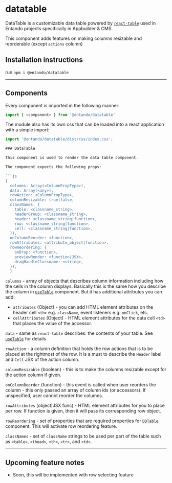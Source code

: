 # datatable

DataTable is a customizable data table powered by [`react-table`](https://react-table.tanstack.com/docs/overview) used in Entando projects specifically in Appbuilder & CMS.

This component adds features on making columns resizable and reorderable (except `actions` column)
## Installation instructions

run `npm i @entando/datatable`

---

## Components

Every component is imported in the following manner:

```js
import { <component> } from '@entando/datatable'
```

The module also has its own css that can be loaded into a react application with a simple import:

```js
import '@entando/datatable/dist/css/index.css';

### DataTable

This component is used to render the data table component.

The component expects the following props:

```js
{
  columns: Array(<ColumnPropType>),
  data: Array(<any>),
  rowAction: <ColumnPropType>,
  columnResizable: true|false,
  classNames: {
    table: <classname_string>,
    headerGroup: <classname_string>,
    header: <classname_string|function>,
    row: <classname_string|function>,
    cell: <classname_string|function>,
  }),
  onColumnReorder: <function>,
  rowAttributes: <attribute_object|function>,
  rowReordering: {
    onDrop: <function>,
    previewRender: <function|JSX>,
    dragHandleClassname: <string>,
  }),
  }
```

`columns` - array of objects that describes column information including how the cells in the column displays. Basically this is the same how you describe the column in [`useTable`](https://react-table.tanstack.com/docs/api/useTable) component. But it has additional attributes you can add:
 - `attributes` (Object) - you can add HTML element attributes on the header cell `<th>` e.g. `className`, event listeners e.g. `onClick`, etc.
 - `cellAttributes` (Object) - HTML element attributes for the data cell `<td>` that places the value of the accessor.

 `data` - same as `react-table` describes: the contents of your table. See [`useTable`](https://react-table.tanstack.com/docs/api/useTable) for details

 `rowAction` - a column definition that holds the row actions that is to be placed at the rightmost of the row. It is a must to describe the `Header` label and `Cell` JSX of the action column.

 `columnResizable` (boolean) - this is to make the columns resizable except for the action column if given.

 `onColumnReorder` (function) - this event is called when user reorders the column - this only passed an array of column ids (or accessors). If unspecified, user cannot reorder the columns.

 `rowAttributes` (object|JSX func) - HTML element attributes for you to place per row. If function is given, then it will pass its corresponding row object.

 `rowReordering` - set of properties that are required properties for [`DDTable`](https://github.com/entando/frontend-libraries/tree/master/packages/entando-ddtable) component. This will activate row reordering feature.

 `classNames` - set of `className` strings to be used per part of the table such as `<table>`, `<thead>`, `<th>`, `<tr>`, and `<td>`.

---
 ## Upcoming feature notes
  - Soon, this will be implemented with row selecting feature